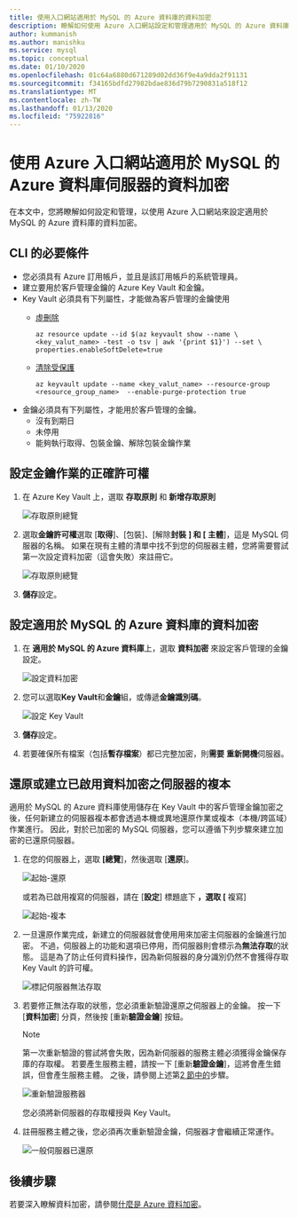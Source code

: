 ```yaml
---
title: 使用入口網站適用於 MySQL 的 Azure 資料庫的資料加密
description: 瞭解如何使用 Azure 入口網站設定和管理適用於 MySQL 的 Azure 資料庫的資料加密
author: kummanish
ms.author: manishku
ms.service: mysql
ms.topic: conceptual
ms.date: 01/10/2020
ms.openlocfilehash: 01c64a6880d671289d02dd36f9e4a9dda2f91131
ms.sourcegitcommit: f34165bdfd27982bdae836d79b7290831a518f12
ms.translationtype: MT
ms.contentlocale: zh-TW
ms.lasthandoff: 01/13/2020
ms.locfileid: "75922816"
---
```

# <a name="data-encryption-for-azure-database-for-mysql-server-using-azure-portal"></a>使用 Azure 入口網站適用於 MySQL 的 Azure 資料庫伺服器的資料加密

在本文中，您將瞭解如何設定和管理，以使用 Azure 入口網站來設定適用於 MySQL 的 Azure 資料庫的資料加密。

## <a name="prerequisites-for-cli"></a>CLI 的必要條件

* 您必須具有 Azure 訂用帳戶，並且是該訂用帳戶的系統管理員。
* 建立要用於客戶管理金鑰的 Azure Key Vault 和金鑰。
* Key Vault 必須具有下列屬性，才能做為客戶管理的金鑰使用
    * [虛刪除](https://docs.microsoft.com/azure/key-vault/key-vault-ovw-soft-delete)

        ```azurecli-interactive
        az resource update --id $(az keyvault show --name \ <key_valut_name> -test -o tsv | awk '{print $1}') --set \ properties.enableSoftDelete=true
        ```
    
    * [清除受保護](https://docs.microsoft.com/azure/key-vault/key-vault-ovw-soft-delete#purge-protection)

        ```azurecli-interactive
        az keyvault update --name <key_valut_name> --resource-group <resource_group_name>  --enable-purge-protection true
        ```
* 金鑰必須具有下列屬性，才能用於客戶管理的金鑰。
    * 沒有到期日
    * 未停用
    * 能夠執行取得、包裝金鑰、解除包裝金鑰作業

## <a name="setting-the-right-permissions-for-key-operations"></a>設定金鑰作業的正確許可權

1. 在 Azure Key Vault 上，選取 **存取原則** 和 **新增存取原則** 

   ![存取原則總覽](media/concepts-data-access-and-security-data-encryption/show-access-policy-overview.png)

2. 選取**金鑰許可權**選取 [**取得**]、[包裝]、[解除**封裝** **] 和 [** **主體**]，這是 MySQL 伺服器的名稱。 如果在現有主體的清單中找不到您的伺服器主體，您將需要嘗試第一次設定資料加密（這會失敗）來註冊它。

   ![存取原則總覽](media/concepts-data-access-and-security-data-encryption/access-policy-warp-unwrap.png)

3. **儲存**設定。

## <a name="setting-data-encryption-for-azure-database-for-mysql"></a>設定適用於 MySQL 的 Azure 資料庫的資料加密

1. 在 **適用於 MySQL 的 Azure 資料庫**上，選取 **資料加密** 來設定客戶管理的金鑰設定。

   ![設定資料加密](media/concepts-data-access-and-security-data-encryption/data-encryption-overview.png)

2. 您可以選取**Key Vault**和**金鑰**組，或傳遞**金鑰識別碼**。

   ![設定 Key Vault](media/concepts-data-access-and-security-data-encryption/setting-data-encryption.png)

3. **儲存**設定。

4. 若要確保所有檔案（包括**暫存檔案**）都已完整加密，則**需要** **重新開機**伺服器。

## <a name="restoring-or-creating-replica-of-the-server-which-has-data-encryption-enabled"></a>還原或建立已啟用資料加密之伺服器的複本

適用於 MySQL 的 Azure 資料庫使用儲存在 Key Vault 中的客戶管理金鑰加密之後，任何新建立的伺服器複本都會透過本機或異地還原作業或複本（本機/跨區域）作業進行。 因此，對於已加密的 MySQL 伺服器，您可以遵循下列步驟來建立加密的已還原伺服器。

1. 在您的伺服器上，選取 **[總覽**]，然後選取 [**還原**]。

   ![起始-還原](media/concepts-data-access-and-security-data-encryption/show-restore.png)

   或若為已啟用複寫的伺服器，請在 [**設定**] 標題底下 **，選取 [** 複寫]

   ![起始-複本](media/concepts-data-access-and-security-data-encryption/mysql-replica.png)

2. 一旦還原作業完成，新建立的伺服器就會使用用來加密主伺服器的金鑰進行加密。 不過，伺服器上的功能和選項已停用，而伺服器則會標示為**無法存取**的狀態。 這是為了防止任何資料操作，因為新伺服器的身分識別仍然不會獲得存取 Key Vault 的許可權。

   ![標記伺服器無法存取](media/concepts-data-access-and-security-data-encryption/show-restore-data-encryption.png)

3. 若要修正無法存取的狀態，您必須重新驗證還原之伺服器上的金鑰。 按一下 [**資料加密**] 分頁，然後按 [重新**驗證金鑰**] 按鈕。

   > [!NOTE]
   > 第一次重新驗證的嘗試將會失敗，因為新伺服器的服務主體必須獲得金鑰保存庫的存取權。 若要產生服務主體，請按一下 [重新**驗證金鑰**]，這將會產生錯誤，但會產生服務主體。 之後，請參閱上述第[2 節中的](https://docs.microsoft.com/azure/mysql/howto-data-encryption-portal#setting-the-right-permissions-for-key-operations)步驟。

   ![重新驗證服務器](media/concepts-data-access-and-security-data-encryption/show-revalidate-data-encryption.png)

   您必須將新伺服器的存取權授與 Key Vault。 

4. 註冊服務主體之後，您必須再次重新驗證金鑰，伺服器才會繼續正常運作。

   ![一般伺服器已還原](media/concepts-data-access-and-security-data-encryption/restore-successful.png)

## <a name="next-steps"></a>後續步驟

 若要深入瞭解資料加密，請參閱[什麼是 Azure 資料加密](concepts-data-encryption-mysql.md)。

